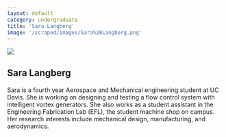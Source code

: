 ```yaml
---
layout: default
category: undergraduate
title: 'Sara Langberg'
image: '/scraped/images/Sara%20Langberg.png'
---
```


<img src="{{ page.image }}">

<h2 class="team-title">Sara Langberg</h2>
<h4 class="team-position"></h4>
<p>Sara is a fourth year Aerospace and Mechanical engineering student at UC Davis.  She is working on designing and testing a flow control system with intelligent vortex generators.  She also works as a student assistant in the Engineering Fabrication Lab (EFL), the student machine shop on campus.  Her research interests include mechanical design, manufacturing, and aerodynamics.</p>
<ul class="team-member-other-info"></ul>
